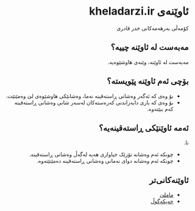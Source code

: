 <div dir=rtl>

# ئاوێنەی kheladarzi.ir
کۆمەڵی بەرهەمەکانی خدر قادری
## مەبەست لە ئاوێنە چییە؟
مەبەست لە ئاوێنە، وێنەی هاوشێوەیە.
## بۆچی ئەم ئاوێنە پێویستە؟
- بۆ وەی کە ئەگەر وەشانی ڕاستەقینە نەما، وەشانێکی هاوشێوەی لێ وەمێنێت.
- بۆ وەی کە باری دابەزاندنی کەرەستەکان لەسەر شانی وەشانی ڕاستەقینە کەم ببێتەوە.
## ئەمە ئاوێنێکی ڕاستەقینەیە؟
نا.  
- چونکە ئەم وەشانە تۆزێک جیاوازی هەیە لەگەڵ وەشانی ڕاستەقینە.
- چونکە ئەم وەشانە دوای نەمانی وەشانی ڕاستەقینە دەمێنێتەوە.
## ئاوێنەکانی‌تر
- [ماملێ](https://github.com/allekok/mamle)
- [چەپکەگوڵ](https://github.com/allekok/chepke-gull)
